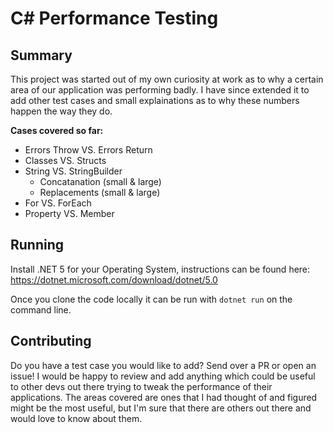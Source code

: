 # C# Performance Testing
## Summary
This project was started out of my own curiosity at work as to why a certain area of our application was performing badly. I have since extended it to add other test cases and small explainations as to why these numbers happen the way they do.

**Cases covered so far:**
- Errors Throw VS. Errors Return
- Classes VS. Structs
- String VS. StringBuilder
  - Concatanation (small & large)
  - Replacements  (small & large)
- For VS. ForEach
- Property VS. Member

## Running
Install .NET 5 for your Operating System, instructions can be found here: https://dotnet.microsoft.com/download/dotnet/5.0

Once you clone the code locally it can be run with `dotnet run` on the command line.

## Contributing
Do you have a test case you would like to add? Send over a PR or open an issue! I would be happy to review and add anything which could be useful to other devs out there trying to tweak the performance of their applications. The areas covered are ones that I had thought of and figured might be the most useful, but I'm sure that there are others out there and would love to know about them.
